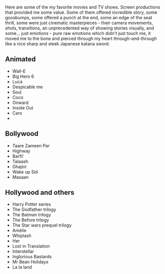 Here are some of the my favorite movies and TV shows. Screen productions that provided me some value. Some of them offered incredible story, some goosbumps, some offered a punch at the end, some an edge of the seat thrill, some were just cinematic masterpieces - their camera movements, shots, transitions, an unprecedented way of showing stories visually, and some... just emotions - pure raw emotions which didn't just touch me, it moved me to the bone and pierced through my heart through-and-through like a nice sharp and sleek Japanese katana sword. 

## Animated
- Wall-E
- Big Hero 6
- Luca
- Despicable me
- Soul
- Coco
- Onward
- Inside Out
- Cars
- 

## Bollywood
- Taare Zameen Par
- Highway
- Barfi!
- Talaash
- Ghajini
- Wake up Sid
- Masaan

## Hollywood and others
- Harry Potter series
- The Godfather trilogy
- The Batman trilogy
- The Before trilogy
- The Star wars prequel trilogy
- Amélie
- Whiplash
- Her
- Lost in Translation
- Interstellar
- Inglorious Bastards
- Mr Bean Holidays
- La la land
